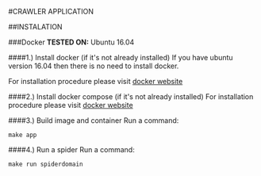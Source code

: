 #CRAWLER APPLICATION

##INSTALATION

###Docker
**TESTED ON:** Ubuntu 16.04

####1.) Install docker (if it's not already installed)
If you have ubuntu version 16.04 then there is no need to install docker.

For installation procedure please visit [docker website](https://docs.docker.com/engine/installation/)

####2.) Install docker compose (if it's not already installed)
For installation procedure please visit [docker website](https://docs.docker.com/compose/install/)

####3.) Build image and container
Run a command:

`make app`

####4.) Run a spider
Run a command:

`make run spiderdomain`
